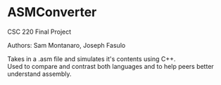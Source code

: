 # ASMConverter
CSC 220 Final Project

Authors: Sam Montanaro, Joseph Fasulo

Takes in a .asm file and simulates it's contents using C++.<br>
Used to compare and contrast both languages and to help peers better understand assembly.
